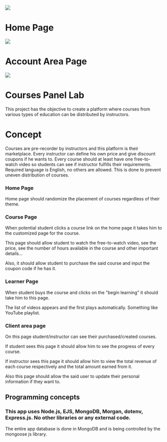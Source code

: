 <img src="https://i.imgur.com/zUy8o65.png">

# Home Page

<img src="https://i.imgur.com/JMDveN8.png">

# Account Area Page

<img src="https://i.imgur.com/6ZyZnjN.png">

# Courses Panel Lab

This project has the objective to create a platform where courses from various types of education can be distributed by instructors.

# Concept

Courses are pre-recorder by instructors and this platform is their marketplace. Every instructor can define his own price and give discount coupons if he wants to.
Every course should at least have one free-to-watch video so students can see if instructor fulfills their requirements.
Required language is English, no others are allowed. This is done to prevent uneven distribution of courses.

### Home Page

Home page should randomize the placement of courses regardless of their theme.

### Course Page

When potential student clicks a course link on the home page it takes him to the customized page for the course.

This page should allow student to watch the free-to-watch video, see the price, see the number of hours available in the course and other important details...

Also, it should allow student to purchase the said course and input the coupon code if he has it.

### Learner Page

When student buys the course and clicks on the "begin learning" it should take him to this page.

The list of videos appears and the first plays automatically. Something like YouTube playlist.

### Client area page

On this page student/instructor can see their purchased/created courses.

If student sees this page it should allow him to see the progress of every course.

If instructor sees this page it should allow him to view the total revenue of each course respectively and the total amount earned from it.

Also this page should allow the said user to update their personal information if they want to.

## Programming concepts

### This app uses Node.js, EJS, MongoDB, Morgan, dotenv, Express.js. No other libraries or any external code.

The entire app database is done in MongoDB and is being controlled by the mongoose js library.

[//]: # (## Plans for the Future)

[//]: # ()
[//]: # (* Adding better protection and checking to the customization page)

[//]: # (* Adding networking support for real multiplayer)

[//]: # (* Making better animations)

[//]: # (* Styling better)

[//]: # (* Add a soundtrack, it is less boring with it)

[//]: # (* Add sound effect to the exploding and splashing animation)